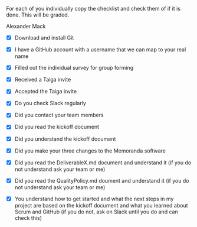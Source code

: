 For each of you individually copy the checklist and check them of if it is done. This will be graded.

Alexander Mack
  
- [X] Download and install Git
  
- [X] I have a GitHub account with a username that we can map to your real name

- [X] Filled out the individual survey for group forming

- [X] Received a Taiga invite

- [X] Accepted the Taiga invite

- [X] Do you check Slack regularly

- [X] Did you contact your team members

- [X] Did you read the kickoff document

- [X] Did you understand the kickoff document

- [X] Did you make your three changes to the Memoranda software

- [X] Did you read the DeliverableX.md document and understand it (if you do not understand ask your team or me)

- [X] Did you read the QualityPolicy.md doument and understand it (if you do not understand ask your team or me)

- [X] You understand how to get started and what the next steps in my project are based on the kickoff document and what you learned about Scrum and GitHub (if you do not, ask on Slack until you do and can check this)
